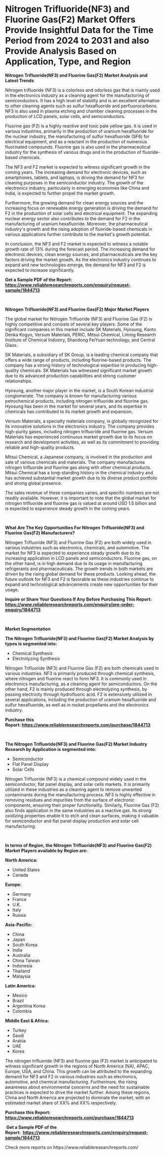 <p><h1>Nitrogen Trifluoride(NF3) and Fluorine Gas(F2) Market Offers Provide Insightful Data for the Time Period from 2024 to 2031 and also Provide Analysis Based on Application, Type, and Region</h1></p><p><strong>Nitrogen Trifluoride(NF3) and Fluorine Gas(F2) Market Analysis and Latest Trends</strong></p>
<p><p>Nitrogen trifluoride (NF3) is a colorless and odorless gas that is mainly used in the electronics industry as a cleaning agent for the manufacturing of semiconductors. It has a high level of stability and is an excellent alternative to other cleaning agents such as sulfur hexafluoride and perfluorocarbons. NF3 is also used in plasma etching and chamber cleaning processes in the production of LCD panels, solar cells, and semiconductors.</p><p>Fluorine gas (F2) is a highly reactive and toxic pale yellow gas. It is used in various industries, primarily in the production of uranium hexafluoride for the nuclear industry, the manufacturing of sulfur hexafluoride (SF6) for electrical equipment, and as a reactant in the production of numerous fluorinated compounds. Fluorine gas is also used in the pharmaceutical industry for the synthesis of various drugs and in the production of fluoride-based chemicals.</p><p>The NF3 and F2 market is expected to witness significant growth in the coming years. The increasing demand for electronic devices, such as smartphones, tablets, and laptops, is driving the demand for NF3 for cleaning purposes in the semiconductor industry. The growth of the electronics industry, particularly in emerging economies like China and India, is expected to further propel the market growth.</p><p>Furthermore, the growing demand for clean energy sources and the increasing focus on renewable energy generation is driving the demand for F2 in the production of solar cells and electrical equipment. The expanding nuclear energy sector also contributes to the demand for F2 in the manufacturing of uranium hexafluoride. Moreover, the pharmaceutical industry's growth and the rising adoption of fluoride-based chemicals in various applications further contribute to the market's growth potential.</p><p>In conclusion, the NF3 and F2 market is expected to witness a notable growth rate of 13% during the forecast period. The increasing demand for electronic devices, clean energy sources, and pharmaceuticals are the key factors driving the market growth. As the electronics industry continues to expand and new technologies emerge, the demand for NF3 and F2 is expected to increase significantly.</p></p>
<p><strong>Get a Sample PDF of the Report:&nbsp; <a href="https://www.reliableresearchreports.com/enquiry/request-sample/1844713">https://www.reliableresearchreports.com/enquiry/request-sample/1844713</a></strong></p>
<p>&nbsp;</p>
<p><strong>Nitrogen Trifluoride(NF3) and Fluorine Gas(F2) Major Market Players</strong></p>
<p><p>The global market for Nitrogen Trifluoride (NF3) and Fluorine Gas (F2) is highly competitive and consists of several key players. Some of the significant companies in this market include SK Materials, Hyosung, Kanto Denka Kogyo, Versum Materials, PERIC, Mitsui Chemical, Liming Research Institute of Chemical Industry, Shandong FeiYuan technology, and Central Glass.</p><p>SK Materials, a subsidiary of SK Group, is a leading chemical company that offers a wide range of products, including fluorine-based products. The company has a strong history of technological expertise in producing high-quality chemicals. SK Materials has witnessed significant market growth due to its advanced production capabilities and strong customer relationships.</p><p>Hyosung, another major player in the market, is a South Korean industrial conglomerate. The company is known for manufacturing various petrochemical products, including nitrogen trifluoride and fluorine gas. Hyosung has been in the market for several years, and its expertise in chemicals has contributed to its market growth and expansion.</p><p>Versum Materials, a specialty materials company, is globally recognized for its innovative solutions in the electronics industry. The company provides high-purity gases, including nitrogen trifluoride and fluorine gas. Versum Materials has experienced continuous market growth due to its focus on research and development activities, as well as its commitment to providing reliable and high-quality products.</p><p>Mitsui Chemical, a Japanese company, is involved in the production and sale of various chemicals and materials. The company manufactures nitrogen trifluoride and fluorine gas along with other chemical products. Mitsui Chemical has a long-standing history in the chemical industry and has achieved substantial market growth due to its diverse product portfolio and strong global presence.</p><p>The sales revenue of these companies varies, and specific numbers are not readily available. However, it is important to note that the global market for nitrogen trifluoride and fluorine gas is valued at around USD 1.5 billion and is expected to experience steady growth in the coming years.</p></p>
<p>&nbsp;</p>
<p><strong>What Are The Key Opportunities For Nitrogen Trifluoride(NF3) and Fluorine Gas(F2) Manufacturers?</strong></p>
<p><p>Nitrogen Trifluoride (NF3) and Fluorine Gas (F2) are both widely used in various industries such as electronics, chemicals, and automotive. The market for NF3 is expected to experience steady growth due to its increasing application in LCD panels and semiconductors. Fluorine gas, on the other hand, is in high demand due to its usage in manufacturing refrigerants and pharmaceuticals. The growth trends in both markets are driven by the rising global demand for these products. Looking ahead, the future outlook for NF3 and F2 is favorable as these industries continue to expand and technological advancements create new opportunities for their usage.</p></p>
<p><strong>Inquire or Share Your Questions If Any Before Purchasing This Report: <a href="https://www.reliableresearchreports.com/enquiry/pre-order-enquiry/1844713">https://www.reliableresearchreports.com/enquiry/pre-order-enquiry/1844713</a></strong></p>
<p>&nbsp;</p>
<p><strong>Market Segmentation</strong></p>
<p><strong>The Nitrogen Trifluoride(NF3) and Fluorine Gas(F2) Market Analysis by types is segmented into:</strong></p>
<p><ul><li>Chemical Synthesis</li><li>Electrolyzing Synthesis</li></ul></p>
<p><p>Nitrogen Trifluoride (NF3) and Fluorine Gas (F2) are both chemicals used in various industries. NF3 is primarily produced through chemical synthesis, where nitrogen and fluorine react to form NF3. It is commonly used in electronics manufacturing, as a cleaning agent for semiconductors. On the other hand, F2 is mainly produced through electrolyzing synthesis, by passing electricity through hydrofluoric acid. F2 is extensively utilized in several applications, including the production of uranium hexafluoride and sulfur hexafluoride, as well as in rocket propellants and the electronics industry.</p></p>
<p><strong>Purchase this Report:&nbsp;<a href="https://www.reliableresearchreports.com/purchase/1844713">https://www.reliableresearchreports.com/purchase/1844713</a></strong></p>
<p>&nbsp;</p>
<p><strong>The Nitrogen Trifluoride(NF3) and Fluorine Gas(F2) Market Industry Research by Application is segmented into:</strong></p>
<p><ul><li>Semiconductor</li><li>Flat Panel Display</li><li>Solar Cells</li></ul></p>
<p><p>Nitrogen Trifluoride (NF3) is a chemical compound widely used in the semiconductor, flat panel display, and solar cells markets. It is primarily utilized in these industries as a cleaning agent to remove unwanted contaminants during the manufacturing process. NF3 is highly effective in removing residues and impurities from the surface of electronic components, ensuring their proper functionality. Similarly, Fluorine Gas (F2) also finds application in the same industries as a reactive gas. Its strong oxidizing properties enable it to etch and clean surfaces, making it valuable for semiconductor and flat panel display production and solar cell manufacturing.</p></p>
<p>&nbsp;</p>
<p><strong>In terms of Region, the Nitrogen Trifluoride(NF3) and Fluorine Gas(F2) Market Players available by Region are:</strong></p>
<p>
    <p> <strong> North America: </strong>
        <ul>
            <li>United States</li>
            <li>Canada</li>
        </ul>
        </p> 
    <p> <strong> Europe: </strong>
        <ul>
            <li>Germany</li>
            <li>France</li>
            <li>U.K.</li>
            <li>Italy</li>
            <li>Russia</li>
        </ul>
        </p> 
    <p> <strong> Asia-Pacific: </strong>
        <ul>
            <li>China</li>
            <li>Japan</li>
            <li>South Korea</li>
            <li>India</li>
            <li>Australia</li>
            <li>China Taiwan</li>
            <li>Indonesia</li>
            <li>Thailand</li>
            <li>Malaysia</li>
        </ul>
        </p> 
    <p> <strong> Latin America: </strong>
        <ul>
            <li>Mexico</li>
            <li>Brazil</li>
            <li>Argentina Korea</li>
            <li>Colombia</li>
        </ul>
        </p> 
    <p> <strong> Middle East & Africa: </strong>
        <ul>
            <li>Turkey</li>
            <li>Saudi</li>
            <li>Arabia</li>
            <li>UAE</li>
            <li>Korea</li>
        </ul>
    </p>
    </p>
<p><p>The nitrogen trifluoride (NF3) and fluorine gas (F2) market is anticipated to witness significant growth in the regions of North America (NA), APAC, Europe, USA, and China. This growth can be attributed to the expanding demand for NF3 and F2 in various industries such as electronics, automotive, and chemical manufacturing. Furthermore, the rising awareness about environmental concerns and the need for sustainable practices is expected to drive the market further. Among these regions, China and North America are projected to dominate the market, with an estimated market share of XX% and XX% respectively.</p></p>
<p><strong>Purchase this Report: <a href="https://www.reliableresearchreports.com/purchase/1844713">https://www.reliableresearchreports.com/purchase/1844713</a></strong></p>
<p>&nbsp;<strong>Get a Sample PDF of the Report:&nbsp;&nbsp;<a href="https://www.reliableresearchreports.com/enquiry/request-sample/1844713">https://www.reliableresearchreports.com/enquiry/request-sample/1844713</a></strong></p>
<p><strong></strong></p>
<p>Check more reports on https://www.reliableresearchreports.com/</p>